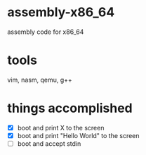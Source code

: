 # assembly-x86_64
assembly code for x86_64

# tools
vim, nasm, qemu, g++

# things accomplished
- [X] boot and print X to the screen
- [X] boot and print "Hello World" to the screen
- [ ] boot and accept stdin
